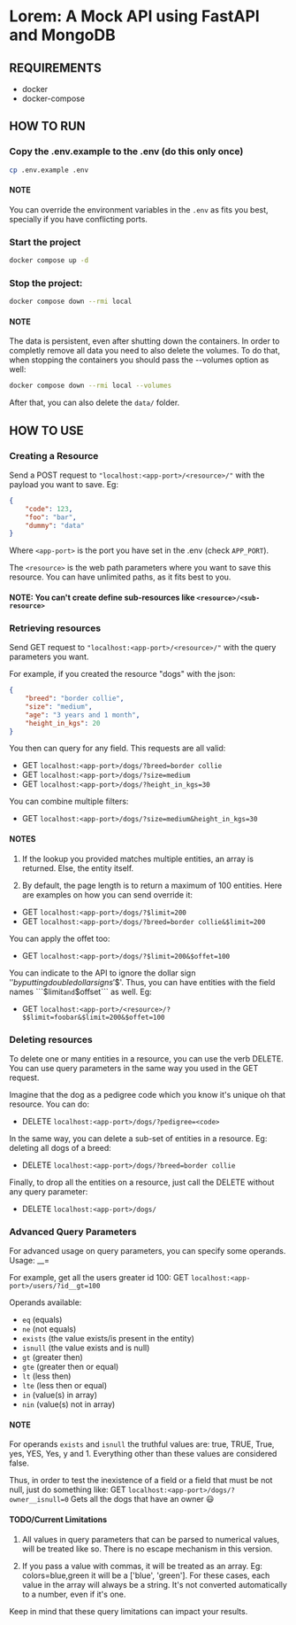 # Lorem: A Mock API using FastAPI and MongoDB

## REQUIREMENTS

- docker
- docker-compose

## HOW TO RUN


### Copy the .env.example to the .env (do this only once)

```bash
cp .env.example .env
```

#### NOTE

You can override the environment variables in the ```.env``` as fits you best, specially if you have conflicting ports.

### Start the project

```bash
docker compose up -d
```

### Stop the project:

```bash
docker compose down --rmi local
```

#### NOTE

The data is persistent, even after shutting down the containers.
In order to completly remove all data you need to also delete the volumes. To do that, when stopping the containers you should pass the --volumes option as well:

```bash
docker compose down --rmi local --volumes
````

After that, you can also delete the ```data/``` folder.

## HOW TO USE

### Creating a Resource

Send a POST request to ```"localhost:<app-port>/<resource>/"``` with the payload you want to save. Eg:

```json
{
    "code": 123,
    "foo": "bar",
    "dummy": "data"
}
```

Where ```<app-port>``` is the port you have set in the .env (check ```APP_PORT```).

The ```<resource>``` is the web path parameters where you want to save this resource. You can have unlimited paths, as it fits best to you.

#### NOTE: You  **can't** create define sub-resources like ```<resource>/<sub-resource>```

### Retrieving resources

Send GET request to ```"localhost:<app-port>/<resource>/"``` with the query parameters you want.

For example, if you created the resource "dogs" with the json:

```json
{
    "breed": "border collie",
    "size": "medium",
    "age": "3 years and 1 month",
    "height_in_kgs": 20
}
```

You then can query for any field.
This requests are all valid:

- GET ```localhost:<app-port>/dogs/?breed=border collie```
- GET ```localhost:<app-port>/dogs/?size=medium```
- GET ```localhost:<app-port>/dogs/?height_in_kgs=30```

You can combine multiple filters:

- GET ```localhost:<app-port>/dogs/?size=medium&height_in_kgs=30```

#### NOTES

1. If the lookup you provided matches multiple entities, an array is returned. Else, the entity itself.

2. By default, the page length is to return a maximum of 100 entities.
Here are examples on how you can send override it:

- GET ```localhost:<app-port>/dogs/?$limit=200```
- GET ```localhost:<app-port>/dogs/?breed=border collie&$limit=200```

You can apply the offet too:

- GET ```localhost:<app-port>/dogs/?$limit=200&$offet=100```

You can indicate to the API to ignore the dollar sign '$' by putting double dollar signs '$$'.
Thus, you can have entities with the field names ```$limit``` and ```$offset``` as well. Eg:

- GET ```localhost:<app-port>/<resource>/?$$limit=foobar&$limit=200&$offet=100```

### Deleting resources

To delete one or many entities in a resource, you can use the verb DELETE.
You can use query parameters in the same way you used in the GET request.

Imagine that the dog as a pedigree code which you know it's unique oh that resource. You can do:

- DELETE ```localhost:<app-port>/dogs/?pedigree=<code>```

In the same way, you can delete a sub-set of entities in a resource. Eg: deleting all dogs of a breed:

- DELETE ```localhost:<app-port>/dogs/?breed=border collie```

Finally, to drop all the entities on a resource, just call the DELETE without any query parameter:

- DELETE ```localhost:<app-port>/dogs/```



### Advanced Query Parameters

For advanced usage on query parameters, you can specify some operands.
Usage: <key>__<operand>=<value>

For example, get all the users greater id 100: GET ```localhost:<app-port>/users/?id__gt=100```

Operands available:

- ```eq``` (equals)
- ```ne``` (not equals)
- ```exists``` (the value exists/is present in the entity)
- ```isnull``` (the value exists and is null)
- ```gt``` (greater then)
- ```gte``` (greater then or equal)
- ```lt``` (less then)
- ```lte``` (less then or equal)
- ```in``` (value(s) in array)
- ```nin``` (value(s) not in array)

#### NOTE
For operands ```exists``` and ```isnull``` the truthful values are: true, TRUE, True, yes, YES, Yes, y and 1.
Everything other than these values are considered false.

Thus, in order to test the inexistence of a field or a field that must be not null, just do something like:
GET ```localhost:<app-port>/dogs/?owner__isnull=0``` Gets all the dogs that have an owner :smiley:

#### TODO/Current Limitations

1. All values in query parameters that can be parsed to numerical values, will be treated like so. There is no escape mechanism in this version.

2. If you pass a value with commas, it will be treated as an array. Eg: colors=blue,green it will be a ['blue', 'green'].
For these cases, each value in the array will always be a string. It's not converted automatically to a number, even if it's one.

Keep in mind that these query limitations can impact your results.
